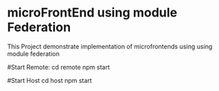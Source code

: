# microFrontEnd using module Federation
This Project demonstrate implementation of microfrontends using using module federation

#Start Remote:
cd remote
npm start

#Start Host
cd host
npm start
